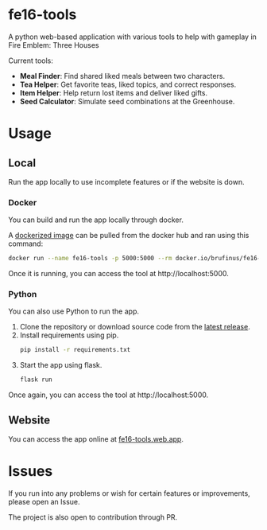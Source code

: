 # fe16-tools

A python web-based application with various tools to
help with gameplay in Fire Emblem: Three Houses

Current tools:
- **Meal Finder**: Find shared liked meals between two characters.
- **Tea Helper**: Get favorite teas, liked topics, and correct responses.
- **Item Helper**: Help return lost items and deliver liked gifts.
- **Seed Calculator**: Simulate seed combinations at the Greenhouse.

# Usage

## Local

Run the app locally to use incomplete
features or if the website is down.

### Docker

You can build and run the app locally through docker.

A [dockerized image](https://hub.docker.com/r/brufinus/fe16-tools)
can be pulled from the docker hub and ran using this command:

```bash
docker run --name fe16-tools -p 5000:5000 --rm docker.io/brufinus/fe16-tools:latest
```

Once it is running, you can access the tool at http://localhost:5000.

### Python

You can also use Python to run the app.

1. Clone the repository or download source code from the
   [latest release](https://github.com/brufinus/fe16-tools/releases).
2. Install requirements using pip.
   ```bash
   pip install -r requirements.txt
   ```
3. Start the app using flask.
   ```bash
   flask run
   ```

Once again, you can access the tool at http://localhost:5000.

## Website

You can access the app online at
[fe16-tools.web.app](https://fe16-tools.web.app/).

# Issues

If you run into any problems or wish for certain
features or improvements, please open an Issue.

The project is also open to contribution through PR.
